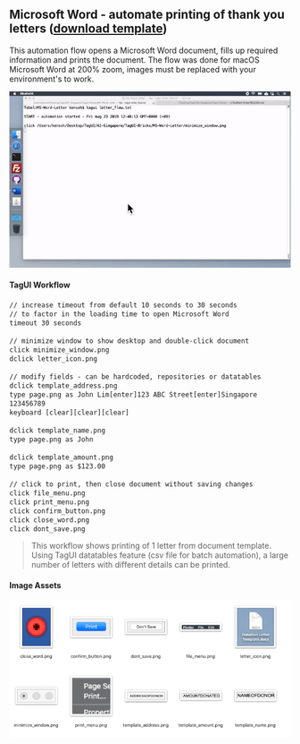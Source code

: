 ## Microsoft Word - automate printing of thank you letters ([download template](https://github.com/aimakerspace/TagUI-Bricks/releases/download/v1.0.0/MS-Word-Letter.zip))

This automation flow opens a Microsoft Word document, fills up required information and prints the document. The flow was done for macOS Microsoft Word at 200% zoom, images must be replaced with your environment's to work.

![letter_flow.gif](https://raw.githubusercontent.com/aimakerspace/TagUI-Bricks/master/MS-Word-Letter/letter_flow.gif)

#### TagUI Workflow

```
// increase timeout from default 10 seconds to 30 seconds
// to factor in the loading time to open Microsoft Word
timeout 30 seconds

// minimize window to show desktop and double-click document
click minimize_window.png
dclick letter_icon.png

// modify fields - can be hardcoded, repositories or datatables
dclick template_address.png
type page.png as John Lim[enter]123 ABC Street[enter]Singapore 123456789
keyboard [clear][clear][clear]

dclick template_name.png
type page.png as John

dclick template_amount.png
type page.png as $123.00

// click to print, then close document without saving changes
click file_menu.png
click print_menu.png
click confirm_button.png
click close_word.png
click dont_save.png
```

>This workflow shows printing of 1 letter from document template. Using TagUI datatables feature (csv file for batch automation), a large number of letters with different details can be printed.

#### Image Assets

![letter_flow.gif](https://raw.githubusercontent.com/aimakerspace/TagUI-Bricks/master/MS-Word-Letter/letter_flow.png)

